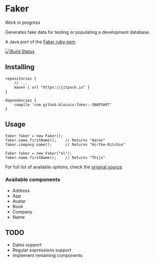# Faker

*Work in progress*

Generates fake data for testing or populating a development database.

A Java port of the [Faker ruby gem](https://github.com/stympy/faker/).

[![Build Status](https://travis-ci.org/blocoio/faker.svg?branch=master)](https://travis-ci.org/blocoio/faker)

## Installing

    repositories {
        // ...
        maven { url "https://jitpack.io" }
    }

    dependencies {
        compile 'com.github.blocoio:faker:-SNAPSHOT'
    }

## Usage

    Faker faker = new Faker();
    faker.name.firstName();    // Returns "Aaron"
    faker.company.name();      // Returns "Hirthe-Ritchie"

    Faker faker = new Faker("nl");
    faker.name.firstName();    // Returns "Thijs"

For full list of available options, check the [original source](https://github.com/stympy/faker/blob/master/README.md).

### Available components

 - Address
 - App
 - Avatar
 - Book
 - Company
 - Name

## TODO

 - Dates support
 - Regular expressions support
 - Implement remaining components
